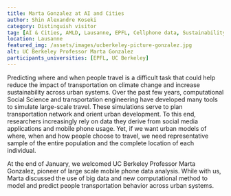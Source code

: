 ```yaml
---
title: Marta Gonzalez at AI and Cities 
author: Shin Alexandre Koseki
category: Distinguish visitor
tag: [AI & Cities, AMLD, Lausanne, EPFL, Cellphone data, Sustainability, Computational Social Science]
location: Lausanne
featured_img: /assets/images/ucberkeley-picture-gonzalez.jpg
alt: UC Berkeley Professor Marta Gonzalez
participants_universities: [EPFL, UC Berkeley]
---
```

Predicting where and when people travel is a difficult task that could help reduce the impact of transportation on climate change and increase sustainability across urban systems. Over the past few years, computational Social Science and transportation engineering have developed many tools to simulate large-scale travel. These simulations serve to plan transportation network and orient urban development. To this end, researchers increasingly rely on data they derive from social media applications and mobile phone usage. Yet, if we want urban models of where, when and how people choose to travel, we need representative sample of the entire population and the complete location of each individual.

At the end of January, we welcomed UC Berkeley Professor Marta Gonzalez, pioneer of large scale mobile phone data analysis. While with us, Marta discussed the use of big data and new computational method to model and predict people transportation behavior across urban systems.
